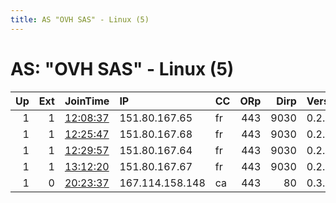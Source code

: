 ```yaml
---
title: AS "OVH SAS" - Linux (5)
---
```


# AS: "OVH SAS" - Linux (5)

|   Up |   Ext | JoinTime                                                                                            | IP              | CC   |   ORp |   Dirp | Version   | Contact   | Nickname    |   eFamMembers |
|-----:|------:|:----------------------------------------------------------------------------------------------------|:----------------|:-----|------:|-------:|:----------|:----------|:------------|--------------:|
|    1 |     1 | [12:08:37](https://metrics.torproject.org/rs.html#details/2A841B6E5E9E7D1E36EBBD3D85BF2FBC73CA4159) | 151.80.167.65   | fr   |   443 |   9030 | 0.2.9.14  | None      | LOLOV       |             1 |
|    1 |     1 | [12:25:47](https://metrics.torproject.org/rs.html#details/D8E4D69408A4A3824FA22AA16D669EB98B7F4941) | 151.80.167.68   | fr   |   443 |   9030 | 0.2.9.14  | None      | remyraquel2 |             1 |
|    1 |     1 | [12:29:57](https://metrics.torproject.org/rs.html#details/32FD73B2C27CD6D0185FEC90D3E9604C0D21B091) | 151.80.167.64   | fr   |   443 |   9030 | 0.2.9.14  | None      | remyraquel1 |             1 |
|    1 |     1 | [13:12:20](https://metrics.torproject.org/rs.html#details/AB6D58FFD636C6F6574FF73A64F19AB81D4F1389) | 151.80.167.67   | fr   |   443 |   9030 | 0.2.9.14  | None      | remyraquel3 |             1 |
|    1 |     0 | [20:23:37](https://metrics.torproject.org/rs.html#details/2CD336B8E6C0F0F74A27E07BA0DAAD9EE9CD21FA) | 167.114.158.148 | ca   |   443 |     80 | 0.3.4.9   | None      | gimli       |             1 |

